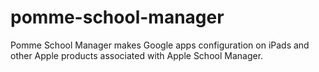 # pomme-school-manager
Pomme School Manager makes Google apps configuration on iPads and other Apple products associated with Apple School Manager.
